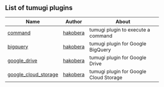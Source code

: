 ## List of tumugi plugins

| Name                                                                                 | Author                                                     | About                                  |
|--------------------------------------------------------------------------------------|------------------------------------------------------------|----------------------------------------|
| [command](https://github.com/tumugi/tumugi-plugin-command)                           | [hakobera](https://github.com/orgs/tumugi/people/hakobera) | tumugi plugin to execute a command     |
| [bigquery](https://github.com/tumugi/tumugi-plugin-bigquery)                         | [hakobera](https://github.com/orgs/tumugi/people/hakobera) | tumugi plugin for Google BigQuery      |
| [google_drive](https://github.com/tumugi/tumugi-plugin-google_drive)                 | [hakobera](https://github.com/orgs/tumugi/people/hakobera) | tumugi plugin for Google Drive         |
| [google_cloud_storage](https://github.com/tumugi/tumugi-plugin-google_cloud_storage) | [hakobera](https://github.com/orgs/tumugi/people/hakobera) | tumugi plugin for Google Cloud Storage |
